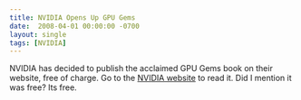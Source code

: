 ```yaml
---
title: NVIDIA Opens Up GPU Gems
date:  2008-04-01 00:00:00 -0700
layout: single
tags: [NVIDIA]
---
```


NVIDIA has decided to publish the acclaimed GPU Gems book on their website, free of charge. Go to the [NVIDIA website](https://web.archive.org/web/20090209045224/http://developer.nvidia.com/object/gpu_gems_home.html) to read it. Did I mention it was free? Its free.
